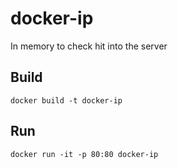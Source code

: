 # docker-ip

In memory to check hit into the server

## Build

```
docker build -t docker-ip
```

## Run

```
docker run -it -p 80:80 docker-ip
```

